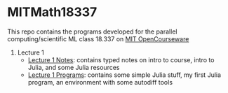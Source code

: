 # MITMath18337

This repo contains the programs developed for the parallel computing/scientific ML class 18.337 on [MIT OpenCourseware](https://mitmath.github.io/18337/)

1. Lecture 1
   - [Lecture 1 Notes](Lecture1/Notes_Lecture1/): contains typed notes on intro to course, intro to Julia, and some Julia resources
   - [Lecture 1 Programs](Lecture1/Programs_Lecture1/): contains some simple Julia stuff, my first Julia program, an environment with some autodiff tools
